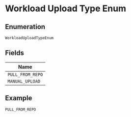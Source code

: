 
# Workload Upload Type Enum

## Enumeration

`WorkloadUploadTypeEnum`

## Fields

| Name |
|  --- |
| `PULL_FROM_REPO` |
| `MANUAL_UPLOAD` |

## Example

```
PULL_FROM_REPO
```

